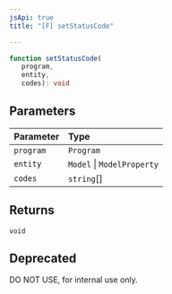 ```yaml
---
jsApi: true
title: "[F] setStatusCode"

---
```

```ts
function setStatusCode(
   program, 
   entity, 
   codes): void
```

## Parameters

| Parameter | Type |
| :------ | :------ |
| `program` | `Program` |
| `entity` | `Model` \| `ModelProperty` |
| `codes` | `string`[] |

## Returns

`void`

## Deprecated

DO NOT USE, for internal use only.
